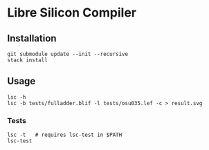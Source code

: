 # Libre Silicon Compiler

## Installation

`git submodule update --init --recursive`  
`stack install`

## Usage

`lsc -h`  
`lsc -b tests/fulladder.blif -l tests/osu035.lef -c > result.svg`  

### Tests

`lsc -t   # requires lsc-test in $PATH`  
`lsc-test`  

